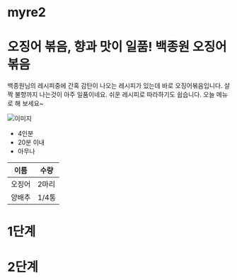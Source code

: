 # myre2
# 오징어 볶음, 향과 맛이 일품! 백종원 오징어 볶음
백종원님의 레시피중에 간혹 감탄이 나오는
레시피가 있는데 바로 오징어볶음입니다.
살짝 불향까지 나는것이 아주 일품이네요.
쉬운 레시피로 따라하기도 쉽습니다.
오늘 메뉴로 해 보세요~


![이미지](https://recipe1.ezmember.co.kr/cache/recipe/2019/01/04/518d5bf35102aa51bf58078f7a25dc751_f.jpg)


- 4인분
- 20분 이내
- 아무나

| 이름 | 수량 | 
| -- | -- |
| 오징어 | 2마리 |
| 양배추 | 1/4통 |

# 1단계

# 2단계

